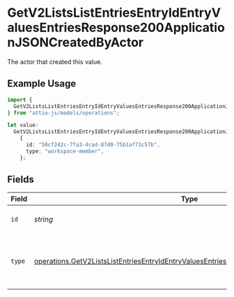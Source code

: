 # GetV2ListsListEntriesEntryIdEntryValuesEntriesResponse200ApplicationJSONCreatedByActor

The actor that created this value.

## Example Usage

```typescript
import {
  GetV2ListsListEntriesEntryIdEntryValuesEntriesResponse200ApplicationJSONCreatedByActor,
} from "attio-js/models/operations";

let value:
  GetV2ListsListEntriesEntryIdEntryValuesEntriesResponse200ApplicationJSONCreatedByActor =
    {
      id: "50cf242c-7fa3-4cad-87d0-75b1af71c57b",
      type: "workspace-member",
    };
```

## Fields

| Field                                                                                                                                                                                              | Type                                                                                                                                                                                               | Required                                                                                                                                                                                           | Description                                                                                                                                                                                        |
| -------------------------------------------------------------------------------------------------------------------------------------------------------------------------------------------------- | -------------------------------------------------------------------------------------------------------------------------------------------------------------------------------------------------- | -------------------------------------------------------------------------------------------------------------------------------------------------------------------------------------------------- | -------------------------------------------------------------------------------------------------------------------------------------------------------------------------------------------------- |
| `id`                                                                                                                                                                                               | *string*                                                                                                                                                                                           | :heavy_minus_sign:                                                                                                                                                                                 | An ID to identify the actor.                                                                                                                                                                       |
| `type`                                                                                                                                                                                             | [operations.GetV2ListsListEntriesEntryIdEntryValuesEntriesResponse200ApplicationJSONType](../../models/operations/getv2listslistentriesentryidentryvaluesentriesresponse200applicationjsontype.md) | :heavy_minus_sign:                                                                                                                                                                                 | The type of actor. [Read more information on actor types here](/docs/actors).                                                                                                                      |
